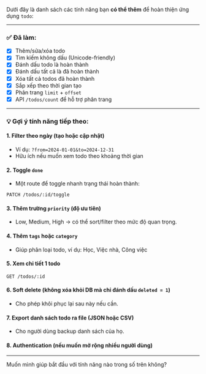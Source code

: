 Dưới đây là danh sách các tính năng bạn **có thể thêm** để hoàn thiện ứng dụng `todo`:

---

### ✅ Đã làm:

* [x] Thêm/sửa/xóa todo
* [x] Tìm kiếm không dấu (Unicode-friendly)
* [x] Đánh dấu todo là hoàn thành
* [x] Đánh dấu tất cả là đã hoàn thành
* [x] Xóa tất cả todos đã hoàn thành
* [x] Sắp xếp theo thời gian tạo
* [x] Phân trang `limit` + `offset`
* [x] API `/todos/count` để hỗ trợ phân trang

---

### 💡 Gợi ý tính năng tiếp theo:

#### 1. **Filter theo ngày (tạo hoặc cập nhật)**

* Ví dụ: `?from=2024-01-01&to=2024-12-31`
* Hữu ích nếu muốn xem todo theo khoảng thời gian

#### 2. **Toggle `done`**

* Một route để toggle nhanh trạng thái hoàn thành:

```http
PATCH /todos/:id/toggle
```

#### 3. **Thêm trường `priority` (độ ưu tiên)**

* Low, Medium, High → có thể sort/filter theo mức độ quan trọng.

#### 4. **Thêm `tags` hoặc `category`**

* Giúp phân loại todo, ví dụ: Học, Việc nhà, Công việc

#### 5. **Xem chi tiết 1 todo**

```http
GET /todos/:id
```

#### 6. **Soft delete (không xóa khỏi DB mà chỉ đánh dấu `deleted = 1`)**

* Cho phép khôi phục lại sau này nếu cần.

#### 7. **Export danh sách todo ra file (JSON hoặc CSV)**

* Cho người dùng backup danh sách của họ.

#### 8. **Authentication (nếu muốn mở rộng nhiều người dùng)**

---

Muốn mình giúp bắt đầu với tính năng nào trong số trên không?
